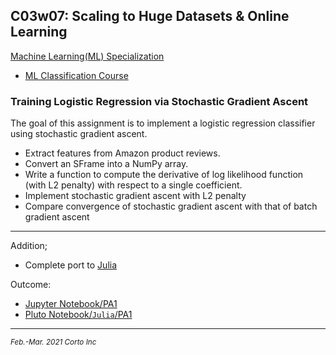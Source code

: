 ## C03w07: Scaling to Huge Datasets & Online Learning

[Machine Learning(ML) Specialization](https://www.coursera.org/specializations/machine-learning)
  - [ML Classification Course](https://www.coursera.org/learn/ml-classification/home/welcome)

### Training Logistic Regression via Stochastic Gradient Ascent

The goal of this assignment is to implement a logistic regression classifier using stochastic gradient ascent.
  - Extract features from Amazon product reviews.
  - Convert an SFrame into a NumPy array.
  - Write a function to compute the derivative of log likelihood function (with L2 penalty) with respect to a single coefficient.
  - Implement stochastic gradient ascent with L2 penalty
  - Compare convergence of stochastic gradient ascent with that of batch gradient ascent

<hr />

Addition;
  - Complete port to [Julia](https://www.julialang.org/)

Outcome:
  - [Jupyter Notebook/PA1](https://github.com/pascal-p/ML_UW_Spec/blob/main/C03/w07/C03w07_nb_pa.ipynb)<br />
  - [Pluto Notebook/`Julia`/PA1](https://github.com/pascal-p/ML_UW_Spec/blob/main/C03/w07/C03w07_nb_pa.jl)


<hr />
<p><sub><em>Feb.-Mar. 2021 Corto Inc</sub></em></p>
